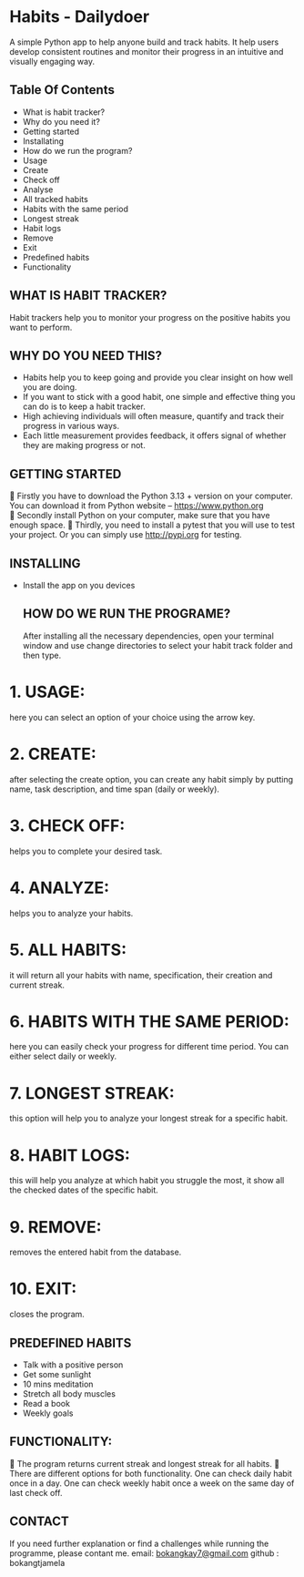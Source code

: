 # Habits - Dailydoer
A simple Python app to help anyone build and track habits.
It help users develop consistent routines and monitor their progress in an intuitive and visually engaging way.

## Table Of Contents
- What is habit tracker?
- Why do you need it?
- Getting started
- Installating
- How do we run the program?
- Usage
- Create
- Check off
- Analyse
- All tracked habits
- Habits with the same period
- Longest streak
- Habit logs
- Remove
- Exit
- Predefined habits
- Functionality



## WHAT IS HABIT TRACKER?
Habit trackers help you to monitor your progress on the positive habits you want to perform.

## WHY DO YOU NEED THIS?
- Habits help you to keep going and provide you clear insight on how well you are doing.
- If you want to stick with a good habit, one simple and effective thing you can do is to keep a habit tracker.
- High achieving individuals will often measure, quantify and track their progress in various ways.
- Each little measurement provides feedback, it offers signal of whether they are making progress or not.

  
## GETTING STARTED
 Firstly you have to download the Python 3.13 + version on your computer. You can 
download it from Python website – https://www.python.org  
 Secondly install Python on your computer, make sure that you have enough space. 
 Thirdly, you need to install a pytest that you will use to test your project. Or you can simply 
use http://pypi.org for testing.

## INSTALLING
- Install the app on you devices

  ## HOW DO WE RUN THE PROGRAME?
  After installing all the necessary dependencies, open your terminal window and use change 
directories to select your habit track folder and then type.

# 1. USAGE: 
here you can select an option of your choice using the arrow key. 
# 2. CREATE: 
after selecting the create option, you can create any habit simply by putting 
name, task description, and time span (daily or weekly). 
# 3. CHECK OFF:
helps you to complete your desired task. 
# 4. ANALYZE: 
helps you to analyze your habits. 
# 5. ALL HABITS: 
it will return all your habits with name, specification, their creation and 
current streak. 
# 6. HABITS WITH THE SAME PERIOD: 
here you can easily check your progress for different 
time period. You can either select daily or weekly. 
# 7. LONGEST STREAK: 
this option will help you to analyze your longest streak for a specific 
habit. 
# 8. HABIT LOGS:
this will help you analyze at which habit you struggle the most, it show all 
the checked dates of the specific habit. 
# 9. REMOVE:
removes the entered habit from the database. 
# 10. EXIT:
closes the program.

## PREDEFINED HABITS
- Talk with a positive person
- Get some sunlight
- 10 mins meditation
- Stretch all body muscles
- Read a book
- Weekly goals

## FUNCTIONALITY: 
 The program returns current streak and longest streak for all habits. 
 There are different options for both functionality. One can check daily habit once in a day. 
One can check weekly habit once a week on the same day of last check off.

## CONTACT
If you need further explanation or find a challenges while running the programme, please contant me.
email: bokangkay7@gmail.com
github : bokangtjamela


